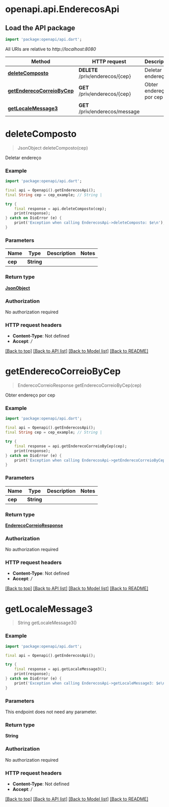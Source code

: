 # openapi.api.EnderecosApi

## Load the API package
```dart
import 'package:openapi/api.dart';
```

All URIs are relative to *http://localhost:8080*

Method | HTTP request | Description
------------- | ------------- | -------------
[**deleteComposto**](EnderecosApi.md#deletecomposto) | **DELETE** /priv/enderecos/{cep} | Deletar endereço
[**getEnderecoCorreioByCep**](EnderecosApi.md#getenderecocorreiobycep) | **GET** /priv/enderecos/{cep} | Obter endereço por cep
[**getLocaleMessage3**](EnderecosApi.md#getlocalemessage3) | **GET** /priv/enderecos/message | 


# **deleteComposto**
> JsonObject deleteComposto(cep)

Deletar endereço

### Example
```dart
import 'package:openapi/api.dart';

final api = Openapi().getEnderecosApi();
final String cep = cep_example; // String | 

try {
    final response = api.deleteComposto(cep);
    print(response);
} catch on DioError (e) {
    print('Exception when calling EnderecosApi->deleteComposto: $e\n');
}
```

### Parameters

Name | Type | Description  | Notes
------------- | ------------- | ------------- | -------------
 **cep** | **String**|  | 

### Return type

[**JsonObject**](JsonObject.md)

### Authorization

No authorization required

### HTTP request headers

 - **Content-Type**: Not defined
 - **Accept**: */*

[[Back to top]](#) [[Back to API list]](../README.md#documentation-for-api-endpoints) [[Back to Model list]](../README.md#documentation-for-models) [[Back to README]](../README.md)

# **getEnderecoCorreioByCep**
> EnderecoCorreioResponse getEnderecoCorreioByCep(cep)

Obter endereço por cep

### Example
```dart
import 'package:openapi/api.dart';

final api = Openapi().getEnderecosApi();
final String cep = cep_example; // String | 

try {
    final response = api.getEnderecoCorreioByCep(cep);
    print(response);
} catch on DioError (e) {
    print('Exception when calling EnderecosApi->getEnderecoCorreioByCep: $e\n');
}
```

### Parameters

Name | Type | Description  | Notes
------------- | ------------- | ------------- | -------------
 **cep** | **String**|  | 

### Return type

[**EnderecoCorreioResponse**](EnderecoCorreioResponse.md)

### Authorization

No authorization required

### HTTP request headers

 - **Content-Type**: Not defined
 - **Accept**: */*

[[Back to top]](#) [[Back to API list]](../README.md#documentation-for-api-endpoints) [[Back to Model list]](../README.md#documentation-for-models) [[Back to README]](../README.md)

# **getLocaleMessage3**
> String getLocaleMessage3()



### Example
```dart
import 'package:openapi/api.dart';

final api = Openapi().getEnderecosApi();

try {
    final response = api.getLocaleMessage3();
    print(response);
} catch on DioError (e) {
    print('Exception when calling EnderecosApi->getLocaleMessage3: $e\n');
}
```

### Parameters
This endpoint does not need any parameter.

### Return type

**String**

### Authorization

No authorization required

### HTTP request headers

 - **Content-Type**: Not defined
 - **Accept**: */*

[[Back to top]](#) [[Back to API list]](../README.md#documentation-for-api-endpoints) [[Back to Model list]](../README.md#documentation-for-models) [[Back to README]](../README.md)

